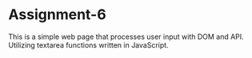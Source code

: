 # Assignment-6
This is a simple web page that processes user input with DOM and API. Utilizing textarea functions written in JavaScript.
